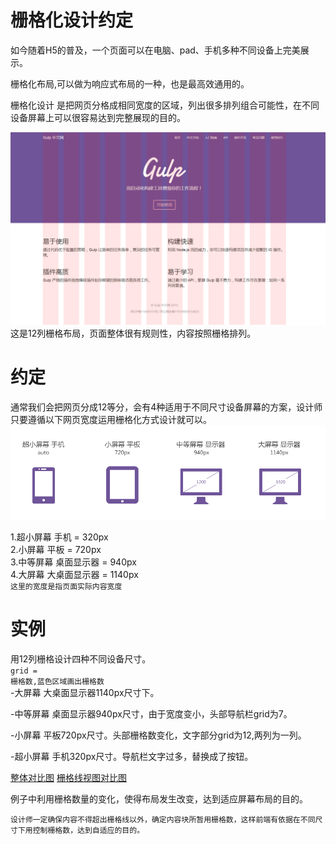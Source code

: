 栅格化设计约定
=================

如今随着H5的普及，一个页面可以在电脑、pad、手机多种不同设备上完美展示。

栅格化布局,可以做为响应式布局的一种，也是最高效通用的。

栅格化设计 是把网页分格成相同宽度的区域，列出很多排列组合可能性，在不同设备屏幕上可以很容易达到完整展现的目的。

![ABC](https://raw.githubusercontent.com/ColdXu/grid-design/master/img/11.gif) 
这是12列栅格布局，页面整体很有规则性，内容按照栅格排列。


约定
=================

通常我们会把网页分成12等分，会有4种适用于不同尺寸设备屏幕的方案，设计师只要遵循以下网页宽度运用栅格化方式设计就可以。
![ABC](https://raw.githubusercontent.com/ColdXu/grid-design/master/img/icon.gif) 

1.超小屏幕 手机 = 320px</br>
2.小屏幕 平板 = 720px</br>
3.中等屏幕 桌面显示器 = 940px</br>
4.大屏幕 大桌面显示器 = 1140px</br>
<code>这里的宽度是指页面实际内容宽度</code>



实例
=================
用12列栅格设计四种不同设备尺寸。</br>
<code>grid = 栅格数,蓝色区域画出栅格数</code>
</br>
-大屏幕 大桌面显示器1140px尺寸下。
<!-- <a href="https://raw.githubusercontent.com/ColdXu/grid-design/master/img/1.gif" target="_blank">查看</a> -->
-中等屏幕 桌面显示器940px尺寸，由于宽度变小，头部导航栏grid为7。
<!-- <a href="https://raw.githubusercontent.com/ColdXu/grid-design/master/img/2.gif" target="_blank">查看</a> -->
-小屏幕 平板720px尺寸。头部栅格数变化，文字部分grid为12,两列为一列。
<!-- <a href="https://raw.githubusercontent.com/ColdXu/grid-design/master/img/3.gif" target="_blank">查看</a> -->
-超小屏幕 手机320px尺寸。导航栏文字过多，替换成了按钮。

<a href="https://raw.githubusercontent.com/ColdXu/grid-design/master/img/设计.gif" target="_blank">整体对比图</a>
<a href="https://raw.githubusercontent.com/ColdXu/grid-design/master/img/设计2.gif" target="_blank">栅格线视图对比图</a>

例子中利用栅格数量的变化，使得布局发生改变，达到适应屏幕布局的目的。

<code>设计师一定确保内容不得超出栅格线以外，确定内容块所暂用栅格数，这样前端有依据在不同尺寸下用控制栅格数，达到自适应的目的。</code>

<!-- <a href="https://raw.githubusercontent.com/ColdXu/grid-design/master/img/4.gif" target="_blank">查看</a> -->




